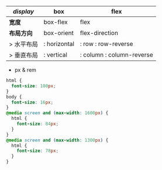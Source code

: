 | _display_ | box | flex |
| --- | --- | --- |
| __宽度__ | box-flex | flex |
| __布局方向__ | box-orient | flex-direction |
| > 水平布局 | : horizontal | : row : row-reverse |
| > 垂直布局 | : vertical | : column : column-reverse |

* px & rem
```css
html {
  font-size: 100px;
}
body {
  font-size: 16px;
}
@media screen and (max-width: 1600px) {
  html {
    font-size: 84px;
  }
}
@media screen and (max-width: 1300px) {
  html {
    font-size: 78px;
  }
}
```
